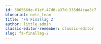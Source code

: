 ```yaml
---
id: 386566de-61ef-47d0-a37d-335dd4caa3c7
blueprint: netr_team
title: 'FA Finallag 2'
author: little_admin
classic-editor-remember: classic-editor
slug: fa-finallag-2
---
```

